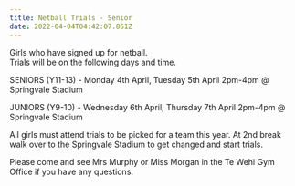 ```yaml
---
title: Netball Trials - Senior
date: 2022-04-04T04:42:07.861Z
---
```

Girls who have signed up for netball.  
Trials will be on the following days and time.  

SENIORS (Y11-13) - Monday 4th April, Tuesday 5th April 2pm-4pm @ Springvale Stadium  

JUNIORS (Y9-10) - Wednesday 6th April, Thursday 7th April 2pm-4pm @ Springvale Stadium  

All girls must attend trials to be picked for a team this year. At 2nd break walk over to the Springvale Stadium to get changed and start trials.  

Please come and see Mrs Murphy or Miss Morgan in the Te Wehi Gym Office if you have any questions.
